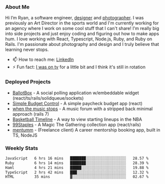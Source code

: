 ### About Me
Hi I’m Ryan, a software engineer, [designer](https://www.denvermullets.com/video) and [photographer](https://www.denvermullets.com/). I was previously an Art Director in the sports world and I'm currently working for an agency where I work on some cool stuff that I can't share! I'm really big into side projects and just enjoy coding and figuring out how to make apps hum. I love working with React, Typescript, Node.js, Ruby, and Ruby on Rails. I'm passionate about photography and design and I truly believe that learning never stops.

- 📫 How to reach me: [LinkedIn](https://www.linkedin.com/in/ryanvaznis)
- ⚡ Fun fact: [I was on tv](https://vimeo.com/381425882) for a little bit and I think it's still in rotation

### Deployed Projects
- [BallotBox](https://voteballotbox.com/) - A social polling application w/embeddable widget (react/ts/rails/solidqueue/sockets)
- [Simple Budget Control](https://simplebudgetcontrol.com/) - A simple paycheck budget app (react)
- [when the music stops](https://whenthemusicstops.net) - A music forum with a stripped back minimal approach (rails 7)
- [Basketball Timeline](https://basketball-timeline.com/?team=PHO&year=2023) - A way to view starting lineups in the NBA
- [99Staples](https://www.99staples.com/collections/denvermullets/9) - A Magic The Gathering collection app (react/rails)
- [mentumm](https://portal.mentumm.com/) - (Freelance client) A career mentorship booking app, built in TS, NodeJS

### Weekly Stats
<!--START_SECTION:waka-->

```txt
JavaScript   6 hrs 16 mins   ███████░░░░░░░░░░░░░░░░░░   28.57 %
Ruby         6 hrs 14 mins   ███████░░░░░░░░░░░░░░░░░░   28.39 %
Haml         4 hrs 21 mins   █████░░░░░░░░░░░░░░░░░░░░   19.88 %
TypeScript   2 hrs 42 mins   ███░░░░░░░░░░░░░░░░░░░░░░   12.32 %
HTML         35 mins         ▓░░░░░░░░░░░░░░░░░░░░░░░░   02.67 %
```

<!--END_SECTION:waka-->
